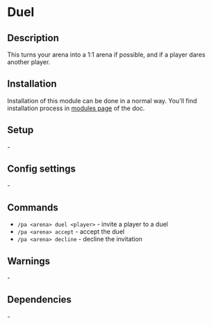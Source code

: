 # Duel

## Description

This turns your arena into a 1:1 arena if possible, and if a player dares another player.

## Installation

Installation of this module can be done in a normal way. You'll find installation process in [modules page](../modules.md#installing-modules) of the doc.

## Setup

\-

## Config settings

\-

## Commands

- `/pa <arena> duel <player>` \- invite a player to a duel
- `/pa <arena> accept` \- accept the duel
- `/pa <arena> decline` \- decline the invitation

## Warnings

\-

## Dependencies

\-
